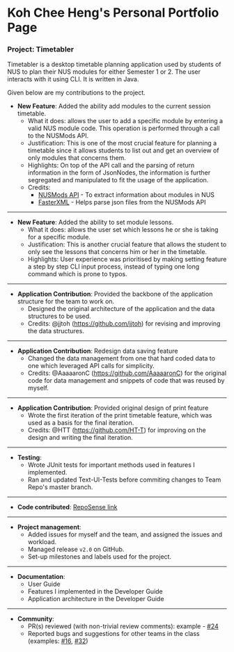 # Koh Chee Heng's Personal Portfolio Page

### Project: Timetabler

Timetabler is a desktop timetable planning application used by students of NUS to plan their NUS modules for either Semester 1 or 2. The user interacts with it using CLI. It is written in Java.

Given below are my contributions to the project.

* **New Feature**: Added the ability add modules to the current session timetable.
    * What it does: allows the user to add a specific module by entering a valid NUS module code. This operation is performed through a call to the NUSMods API.
    * Justification: This is one of the most crucial feature for planning a timetable since it allows students to list out and get an overview of only modules that concerns them.
    * Highlights: On top of the API call and the parsing of return information in the form of JsonNodes, the information is further segregated and manipulated to fit the usage of the application.
    * Credits:
        - [NUSMods API](https://api.nusmods.com/v2/) - To extract information about modules in NUS
        - [FasterXML](https://github.com/FasterXML/jackson) - Helps parse json files from the NUSMods API

---

* **New Feature**: Added the ability to set module lessons.
    * What it does: allows the user set which lessons he or she is taking for a specific module.
    * Justification: This is another crucial feature that allows the student to only see the lessons that concerns him or her in the timetable.
    * Highlights: User experience was prioritised by making setting feature a step by step CLI input process, instead of typing one long command which is prone to typos.

---
* **Application Contribution**: Provided the backbone of the application structure for the team to work on.
    * Designed the original architecture of the application and the data structures to be used.
    * Credits: @jjtoh (https://github.com/jjtoh) for revising and improving the data structures.

---

* **Application Contribution**: Redesign data saving feature
    * Changed the data management from one that hard coded data to one which leveraged API calls for simplicity.
    * Credits: @AaaaaronC (https://github.com/AaaaaronC) for the original code for data management and snippets of code that was reused by myself.

---
* **Application Contribution**: Provided original design of print feature
    * Wrote the first iteration of the print timetable feature, which was used as a basis for the final iteration.
    * Credits: @HTT (https://github.com/HT-T) for improving on the design and writing the final iteration.

---
* **Testing**:
    * Wrote JUnit tests for important methods used in features I implemented.
    * Ran and updated Text-UI-Tests before commiting changes to Team Repo's master branch.

---

* **Code contributed**: [RepoSense link](https://nus-cs2113-ay2223s1.github.io/tp-dashboard/?search=&sort=groupTitle&sortWithin=title&timeframe=commit&mergegroup=&groupSelect=groupByRepos&breakdown=true&checkedFileTypes=docs~functional-code~test-code~other&since=2022-09-16&tabOpen=true&tabType=authorship&zFR=false&tabAuthor=cheehengk&tabRepo=AY2223S1-CS2113-T17-3%2Ftp%5Bmaster%5D&authorshipIsMergeGroup=false&authorshipFileTypes=docs~functional-code~test-code~other&authorshipIsBinaryFileTypeChecked=false&authorshipIsIgnoredFilesChecked=false)

---

* **Project management**:
    * Added issues for myself and the team, and assigned the issues and workload.
    * Managed release `v2.0` on GitHub.
    * Set-up milestones and labels used for the project.

---
* **Documentation**:
    * User Guide
    * Features I implemented in the Developer Guide
    * Application architecture in the Developer Guide
---
* **Community**:
    * PR(s) reviewed (with non-trivial review comments): example - [\#24](https://github.com/AY2223S1-CS2113-T17-3/tp/pull/24)
    * Reported bugs and suggestions for other teams in the class (examples: [\#16](https://github.com/nus-cs2113-AY2223S1/tp/pull/16), [\#32](https://github.com/nus-cs2113-AY2223S1/tp/pull/32))
